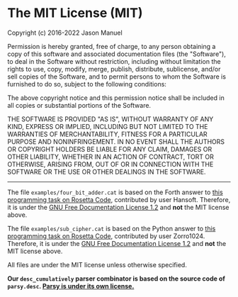 # The MIT License (MIT)
Copyright (c) 2016-2022 Jason Manuel

Permission is hereby granted, free of charge, to any person obtaining a copy of
this software and associated documentation files (the "Software"), to deal in
the Software without restriction, including without limitation the rights to
use, copy, modify, merge, publish, distribute, sublicense, and/or sell copies of
the Software, and to permit persons to whom the Software is furnished to do so,
subject to the following conditions:

The above copyright notice and this permission notice shall be included in all
copies or substantial portions of the Software.

THE SOFTWARE IS PROVIDED "AS IS", WITHOUT WARRANTY OF ANY KIND, EXPRESS OR
IMPLIED, INCLUDING BUT NOT LIMITED TO THE WARRANTIES OF MERCHANTABILITY, FITNESS
FOR A PARTICULAR PURPOSE AND NONINFRINGEMENT. IN NO EVENT SHALL THE AUTHORS OR
COPYRIGHT HOLDERS BE LIABLE FOR ANY CLAIM, DAMAGES OR OTHER LIABILITY, WHETHER
IN AN ACTION OF CONTRACT, TORT OR OTHERWISE, ARISING FROM, OUT OF OR IN
CONNECTION WITH THE SOFTWARE OR THE USE OR OTHER DEALINGS IN THE SOFTWARE.

---

The file `examples/four_bit_adder.cat` is based on the Forth answer to [this
programming task on Rosetta Code](https://rosettacode.org/wiki/Four_bit_adder),
contributed by user Hansoft. Therefore, it is under the [GNU Free Documentation
License 1.2](http://www.gnu.org/licenses/fdl-1.2.html) and **not** the MIT
license above.

The file `examples/sub_cipher.cat` is based on the Python answer to [this
programming task on Rosetta
Code](https://rosettacode.org/wiki/Substitution_Cipher), contributed by user
Zorro1024. Therefore, it is under the [GNU Free Documentation License
1.2](http://www.gnu.org/licenses/fdl-1.2.html) and **not** the MIT license
above.

All files are under the MIT license unless otherwise specified.

**Our `desc_cumulatively` parser combinator is based on the source code of
`parsy.desc`. [Parsy is under its own
license.](https://github.com/python-parsy/parsy/blob/master/LICENSE)**
